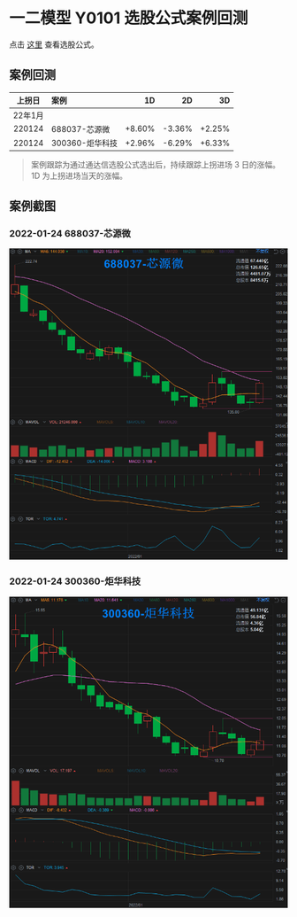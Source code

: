 # 一二模型 Y0101 选股公式案例回测

点击 [这里](./Y0101-选股公式) 查看选股公式。

## 案例回测

| 上拐日 |      案例       |   1D    |   2D   |   3D   |
|:------:|:----------------|--------:|-------:|-------:|
| 22年1月
| 220124 | 688037-芯源微   |  +8.60% | -3.36% | +2.25% |
| 220124 | 300360-炬华科技 |  +2.96% | -6.29% | +6.33% |

> 案例跟踪为通过通达信选股公式选出后，持续跟踪上拐进场 3 日的涨幅。  
> 1D 为上拐进场当天的涨幅。

## 案例截图

### 2022-01-24 688037-芯源微

![](./assets/Y0101-220124-688037-芯源微.png)

### 2022-01-24 300360-炬华科技

![](./assets/Y0101-220124-300360-炬华科技.png)